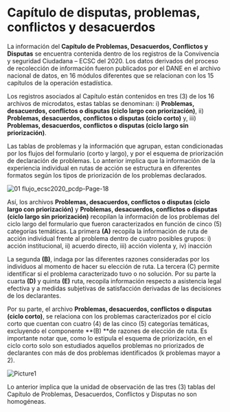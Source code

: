 # Capítulo de disputas, problemas, conflictos y desacuerdos

La información del **Capítulo de Problemas, Desacuerdos, Conflictos y Disputas** se encuentra contenida dentro de los registros de la Convivencia y seguridad Ciudadana – ECSC del 2020. Los datos derivados del proceso de recolección de información fueron publicados por el DANE en el archivo nacional de datos, en 16 módulos diferentes que se relacionan con los 15 capítulos de la operación estadística.

Los registros asociados al Capítulo están contenidos en tres (3) de los 16 archivos de microdatos, estas tablas se denominan: i) **Problemas, desacuerdos, conflictos o disputas (ciclo largo con priorización)**, ii) **Problemas, desacuerdos, conflictos o disputas (ciclo corto)** y, iii) **Problemas, desacuerdos, conflictos o disputas (ciclo largo sin priorización)**.

Las tablas de problemas y la información que agrupan, estan condicionadas por los flujos del formulario (corto y largo), y por el esquema de priorización de declaración de problemas. Lo anterior implica que la información de la experiencia individual en rutas de acción se estructura en diferentes formatos según los tipos de priorización de los problemas declarados.

![01 flujo_ecsc2020_pcdp-Page-18](https://user-images.githubusercontent.com/68826782/124206166-63e14280-daa8-11eb-8c13-a9712525556f.png)

Así, los archivos **Problemas, desacuerdos, conflictos o disputas (ciclo largo con priorización)** y **Problemas, desacuerdos, conflictos o disputas (ciclo largo sin priorización)** recopilan la información de los problemas del ciclo largo del formulario que fueron caracterizados en función de cinco (5) categorías temáticas. La primera **(A)** recopila la información de ruta de acción individual frente al problema dentro de cuatro posibles grupos: i) acción institucional, ii) acuerdo directo, iii) acción violenta y, iv) inacción

La segunda **(B)**, indaga por las diferentes razones consideradas por los individuos al momento de hacer su elección de ruta. La tercera (C) permite identificar si el problema caracterizado tuvo o no solución. Por su parte la cuarta **(D)** y quinta **(E)** ruta, recopila información respecto a asistencia legal efectiva y a medidas subjetivas de satisfacción derivadas de las decisiones de los declarantes.

Por su parte, el archivo **Problemas, desacuerdos, conflictos o disputas (ciclo corto)**, se relaciona con los problemas caracterizados por el ciclo corto que cuentan con cuatro (4) de las cinco (5) categorías temáticas, excluyendo el componente **(B) **de razones de elección de ruta. Es importante notar que, como lo estipula el esquema de priorización, en el ciclo corto solo son estudiados aquellos problemas no priorizados de declarantes con más de dos problemas identificados (k problemas mayor a 2).

![Picture1](https://user-images.githubusercontent.com/68826782/124206788-a35c5e80-daa9-11eb-9454-307be7f535d2.png)

Lo anterior implica que la unidad de observación de las tres (3) tablas del Capítulo de Problemas, Desacuerdos, Conflictos y Disputas no son homogéneas. 
